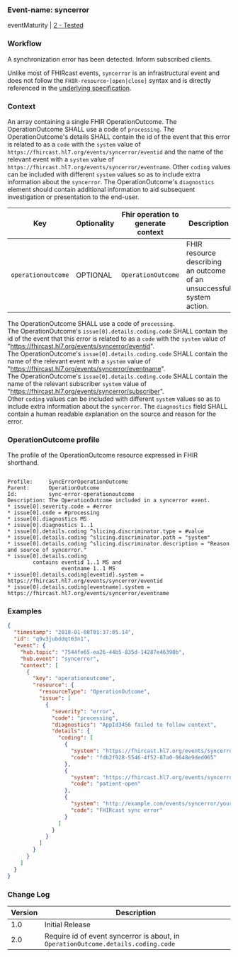 ### Event-name: syncerror

eventMaturity | [2 - Tested](../../specification/STU1/#event-maturity-model)

### Workflow

A synchronization error has been detected. Inform subscribed clients. 

Unlike most of FHIRcast events, `syncerror` is an infrastructural event and does not follow the `FHIR-resource`-`[open|close]` syntax and is directly referenced in the [underlying specification](../../specification/STU1/#event-notification-errors).

### Context

An array containing a single FHIR OperationOutcome. The OperationOutcome SHALL use a code of `processing`. The OperationOutcome's details SHALL contain the id of the event that this error is related to as a `code` with the `system` value of `https://fhircast.hl7.org/events/syncerror/eventid` and the name of the relevant event with a `system` value of `https://fhircast.hl7.org/events/syncerror/eventname`. Other `coding` values can be included with different `system` values so as to include extra information about the `syncerror`. The OperationOutcome's `diagnostics` element should contain additional information to aid subsequent investigation or presentation to the end-user.

Key | Optionality | Fhir operation to generate context | Description
----- | -------- | ---- | ---- 
`operationoutcome` | OPTIONAL | `OperationOutcome` | FHIR resource describing an outcome of an unsuccessful system action.

The OperationOutcome SHALL use a code of `processing`.  
The OperationOutcome's `issue[0].details.coding.code` SHALL contain the id of the event that this error is related to as a `code` with the `system` value of "https://fhircast.hl7.org/events/syncerror/eventid".  
The OperationOutcome's `issue[0].details.coding.code` SHALL contain the name of the relevant event with a `system` value of "https://fhircast.hl7.org/events/syncerror/eventname".  
The OperationOutcome's `issue[0].details.coding.code` SHALL contain the name of the relevant subscriber `system` value of "https://fhircast.hl7.org/events/syncerror/subscriber".  
Other `coding` values can be included with different `system` values so as to include extra information about the `syncerror`.
The `diagnostics` field SHALL contain a human readable explanation on the source and reason for the error.

### OperationOutcome profile

The profile of the OperationOutcome resource expressed in FHIR shorthand.

```text

Profile:     SyncErrorOperationOutcome
Parent:      OperationOutcome
Id:          sync-error-operationoutcome
Description: The OperationOutcome included in a syncerror event.
* issue[0].severity.code = #error
* issue[0].code = #processing
* issue[0].diagnostics MS
* issue[0].diagnostics 1..1
* issue[0].details.coding ^slicing.discriminator.type = #value
* issue[0].details.coding ^slicing.discriminator.path = "system"
* issue[0].details.coding ^slicing.discriminator.description = "Reason and source of syncerror."
* issue[0].details.coding 
        contains eventid 1..1 MS and 
                 eventname 1..1 MS
* issue[0].details.coding[eventid].system = https://fhircast.hl7.org/events/syncerror/eventid
* issue[0].details.coding[eventname].system = https://fhircast.hl7.org/events/syncerror/eventname

```

### Examples

```json
{
  "timestamp": "2018-01-08T01:37:05.14",
  "id": "q9v3jubddqt63n1",
  "event": {
    "hub.topic": "7544fe65-ea26-44b5-835d-14287e46390b",
    "hub.event": "syncerror",
    "context": [
      {
        "key": "operationoutcome",
        "resource": {
          "resourceType": "OperationOutcome",
          "issue": [
            {
              "severity": "error",
              "code": "processing",
              "diagnostics": "AppId3456 failed to follow context",
              "details": {
                "coding": [
                  {
                    "system": "https://fhircast.hl7.org/events/syncerror/eventid",
                    "code": "fdb2f928-5546-4f52-87a0-0648e9ded065"
                  },
                  {
                    "system": "https://fhircast.hl7.org/events/syncerror/eventname",
                    "code": "patient-open"
                  },
                  {
                    "system": "http://example.com/events/syncerror/your-error-code-system",
                    "code": "FHIRcast sync error"
                  }
                ]
              }
            }
          ]
        }
      }
    ]
  }
}
```

### Change Log

Version | Description
---- | ----
1.0 | Initial Release
2.0 | Require id of event syncerror is about, in `OperationOutcome.details.coding.code`
